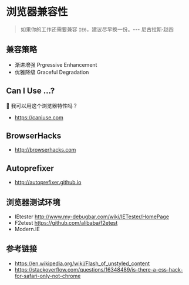 # 浏览器兼容性

> 如果你的工作还需要兼容 `IE6`，建议尽早换一份。--- 尼古拉斯·赵四

## 兼容策略
* 渐进增强 Prgressive Enhancement
* 优雅降级 Graceful Degradation

## Can I Use ...?
🤔 我可以用这个浏览器特性吗？
* https://caniuse.com

## BrowserHacks
* http://browserhacks.com

## Autoprefixer
* http://autoprefixer.github.io

## 浏览器测试环境
* IEtester http://www.my-debugbar.com/wiki/IETester/HomePage
* F2etest https://github.com/alibaba/f2etest
* Modern.IE

## 参考链接
* https://en.wikipedia.org/wiki/Flash_of_unstyled_content
* https://stackoverflow.com/questions/16348489/is-there-a-css-hack-for-safari-only-not-chrome
